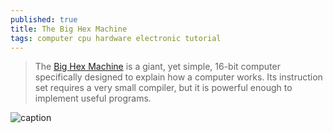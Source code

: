 ```yaml
---
published: true
title: The Big Hex Machine
tags: computer cpu hardware electronic tutorial
---
```

> The [Big Hex Machine](https://bighexmachine.github.io/) is a giant, yet simple, 16-bit computer specifically designed to explain how a computer works. Its instruction set requires a very small compiler, but it is powerful enough to implement useful programs.

![caption](https://bighexmachine.github.io/bighexmachine2.jpg)